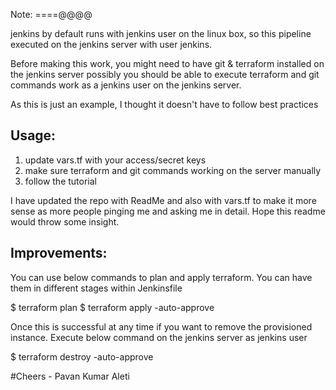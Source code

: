 Note:
====@@@@

jenkins by default runs with jenkins user on the linux box, so this pipeline executed on the jenkins server with user jenkins.

Before making this work, you might need to have git & terraform installed on the jenkins server possibly you should be able to execute terraform and git commands work as a jenkins user on the jenkins server.

As this is just an example, I thought it doesn't have to follow best practices

Usage:
------
1. update vars.tf with your access/secret keys
2. make sure terraform and git commands working on the server manually
3. follow the tutorial

I have updated the repo with ReadMe and also with vars.tf to make it more sense as more people pinging me and asking me in detail. Hope this readme would throw some insight. 


Improvements:
------------

You can use below commands to plan and apply terraform. You can have them in different stages within Jenkinsfile

$ terraform plan
$ terraform apply -auto-approve

Once this is successful at any time if you want to remove the provisioned instance. Execute below command on the jenkins server as jenkins user

$ terraform destroy -auto-approve

#Cheers - Pavan Kumar Aleti
